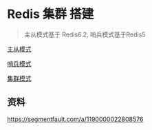 # Redis 集群 搭建

> 主从模式基于 Redis6.2, 哨兵模式基于Redis5


[主从模式](master/README.md)

[哨兵模式](sentinel/README.md)

[集群模式](cluster/README.md)


## 资料

https://segmentfault.com/a/1190000022808576